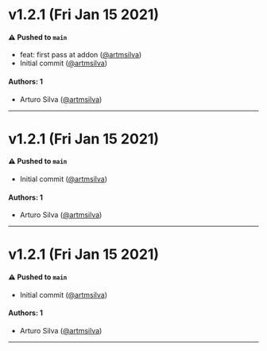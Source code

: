 # v1.2.1 (Fri Jan 15 2021)

#### ⚠️ Pushed to `main`

- feat: first pass at addon ([@artmsilva](https://github.com/artmsilva))
- Initial commit ([@artmsilva](https://github.com/artmsilva))

#### Authors: 1

- Arturo Silva ([@artmsilva](https://github.com/artmsilva))

---

# v1.2.1 (Fri Jan 15 2021)

#### ⚠️ Pushed to `main`

- Initial commit ([@artmsilva](https://github.com/artmsilva))

#### Authors: 1

- Arturo Silva ([@artmsilva](https://github.com/artmsilva))

---

# v1.2.1 (Fri Jan 15 2021)

#### ⚠️ Pushed to `main`

- Initial commit ([@artmsilva](https://github.com/artmsilva))

#### Authors: 1

- Arturo Silva ([@artmsilva](https://github.com/artmsilva))

---

